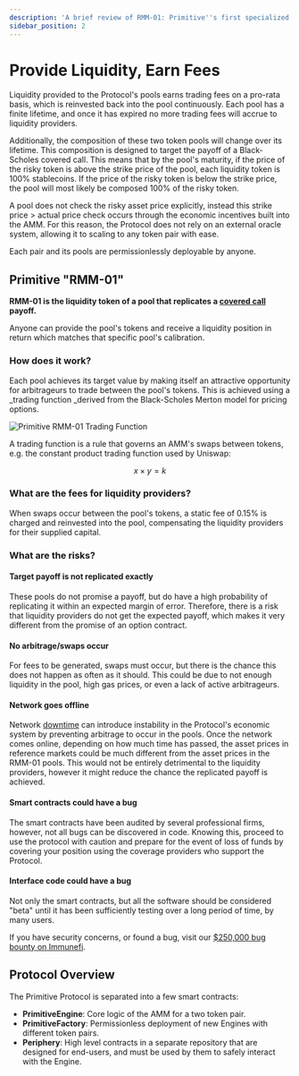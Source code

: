 ```yaml
---
description: 'A brief review of RMM-01: Primitive''s first specialized pool.'
sidebar_position: 2
---
```


# Provide Liquidity, Earn Fees

Liquidity provided to the Protocol's pools earns trading fees on a pro-rata basis, which is reinvested back into the pool continuously. Each pool has a finite lifetime, and once it has expired no more trading fees will accrue to liquidity providers.&#x20;

Additionally, the composition of these two token pools will change over its lifetime. This composition is designed to target the payoff of a Black-Scholes covered call. This means that by the pool's maturity, if the price of the risky token is above the strike price of the pool, each liquidity token is 100% stablecoins. If the price of the risky token is below the strike price, the pool will most likely be composed 100% of the risky token.

A pool does not check the risky asset price explicitly, instead this strike price > actual price check occurs through the economic incentives built into the AMM. For this reason, the Protocol does not rely on an external oracle system, allowing it to scaling to any token pair with ease.

Each pair and its pools are permissionlessly deployable by anyone.

## Primitive "RMM-01"

**RMM-01 is the liquidity token of a pool that replicates a **[**covered call**](https://www.investopedia.com/terms/c/coveredcall.asp)** payoff.**

Anyone can provide the pool's tokens and receive a liquidity position in return which matches that specific pool's calibration.&#x20;

### How does it work?

Each pool achieves its target value by making itself an attractive opportunity for arbitrageurs to trade between the pool's tokens. This is achieved using a _trading function _derived from the Black-Scholes Merton model for pricing options.&#x20;

![Primitive RMM-01 Trading Function](/img/rmm01.png)

A trading function is a rule that governs an AMM's swaps between tokens, e.g. the constant product trading function used by Uniswap:

$$
x\times y=k
$$

### What are the fees for liquidity providers?

When swaps occur between the pool's tokens, a static fee of 0.15% is charged and reinvested into the pool, compensating the liquidity providers for their supplied capital.

### What are the risks?

#### Target payoff is not replicated exactly

These pools do not promise a payoff, but do have a high probability of replicating it within an expected margin of error. Therefore, there is a risk that liquidity providers do not get the expected payoff, which makes it very different from the promise of an option contract.

#### No arbitrage/swaps occur

For fees to be generated, swaps must occur, but there is the chance this does not happen as often as it should. This could be due to not enough liquidity in the pool, high gas prices, or even a lack of active arbitrageurs.

#### Network goes offline

Network [downtime](https://thedefiant.io/arbitrum-outage/) can introduce instability in the Protocol's economic system by preventing arbitrage to occur in the pools. Once the network comes online, depending on how much time has passed, the asset prices in reference markets could be much different from the asset prices in the RMM-01 pools. This would not be entirely detrimental to the liquidity providers, however it might reduce the chance the replicated payoff is achieved.

#### Smart contracts could have a bug

The smart contracts have been audited by several professional firms, however, not all bugs can be discovered in code. Knowing this, proceed to use the protocol with caution and prepare for the event of loss of funds by covering your position using the coverage providers who support the Protocol.&#x20;

#### Interface code could have a bug

Not only the smart contracts, but all the software should be considered "beta" until it has been sufficiently testing over a long period of time, by many users.

If you have security concerns, or found a bug, visit our [$250,000 bug bounty on Immunefi](https://immunefi.com/bounty/primitive/).

## Protocol Overview

The Primitive Protocol is separated into a few smart contracts:

* **PrimitiveEngine**: Core logic of the AMM for a two token pair.
* **PrimitiveFactory**: Permissionless deployment of new Engines with different token pairs.
* **Periphery**: High level contracts in a separate repository that are designed for end-users, and must be used by them to safely interact with the Engine.
